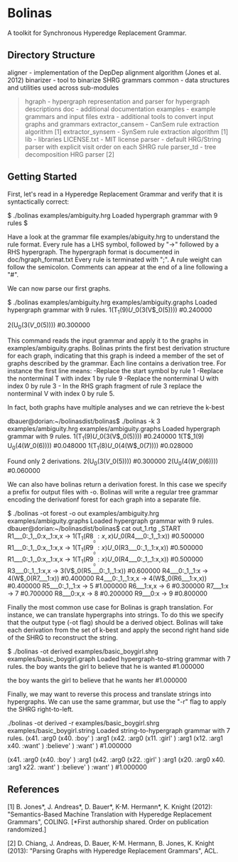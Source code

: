 Bolinas
=======

A toolkit for Synchronous Hyperedge Replacement Grammar.


Directory Structure
-------------------
aligner    - implementation of the DepDep alignment algorithm (Jones et al. 2012)
binarizer  - tool to binarize SHRG grammars
common     - data structures and utilities used across sub-modules
 > hgraph  - hypergraph representation and parser for hypergraph descriptions
doc        - additional documentation
examples   - example grammars and input files
extra      - additional tools to convert input graphs and grammars
extractor_cansem - CanSem rule extraction algorithm [1] 
extractor_synsem - SynSem rule extraction algorithm [1] 
lib         - libraries
LICENSE.txt - MIT license 
parser      - default HRG/String parser with explicit visit order on each SHRG rule
parser_td   - tree decomposition HRG parser [2] 


Getting Started
---------------

First, let's read in a Hyperedge Replacement Grammar and verify that it is 
syntactically correct:

$ ./bolinas examples/ambiguity.hrg
Loaded hypergraph grammar with 9 rules
$

Have a look at the grammar file examples/abiguity.hrg to understand the rule
format. Every rule has a LHS symbol, followed by "->" followed by a RHS 
hypergraph. The hypergraph format is documented in doc/hgraph_format.txt
Every rule is terminated with ";". A rule weight can follow the semicolon. 
Comments can appear at the end of a line following a "#". 

We can now parse our first graphs.

$ ./bolinas examples/ambiguity.hrg examples/ambiguity.graphs 
Loaded hypergraph grammar with 9 rules.
1(T$_1(9) U$_0(3(V$_0(5))))     #0.240000

2(U$_0(3(V$_0(5))))     #0.300000

This command reads the input grammar and apply it to the graphs in 
examples/ambiguity.graphs.
Bolinas prints the first best derivation structure for each graph, indicating
that this graph is indeed a member of the set of graphs described by the 
grammar.
Each line contains a derivation tree. For instance the first line means: 
-Replace the start symbol by rule 1
-Replace the nonterminal T with index 1 by rule 9
-Replace the nonterminal U with index 0 by rule 3
    - In the RHS graph fragment of rule 3 replace the nonterminal V 
      with index 0 by rule 5.

In fact, both graphs have multiple analyses and we can retrieve the k-best 

dbauer@dorian:~/bolinasdist/bolinas$ ./bolinas -k 3 examples/ambiguity.hrg examples/ambiguity.graphs 
Loaded hypergraph grammar with 9 rules.
1(T$_1(9) U$_0(3(V$_0(5))))     #0.240000
1(T$_1(9) U$_0(4(W$_0(6))))     #0.048000
1(T$_1(8) U$_0(4(W$_0(7))))     #0.028000

Found only 2 derivations.
2(U$_0(3(V$_0(5))))     #0.300000
2(U$_0(4(W$_0(6))))     #0.060000

We can also have bolinas return a derivation forest. In this case we specify 
a prefix for output files with -o. Bolinas will write a regular tree grammar encoding
the derivationf forest for each graph into a separate file. 

$ ./bolinas -ot forest -o out examples/ambiguity.hrg examples/ambiguity.graphs 
Loaded hypergraph grammar with 9 rules.
dbauer@dorian:~/bolinasdist/bolinas$ cat out_1.rtg 
_START
R1___0:_1,_0:x,_1:x,x -> 1(T$_1(R8___0:x,x) U$_0(R4___0:_1,_1:x))       #0.500000
R1___0:_1,_0:x,_1:x,x -> 1(T$_1(R9___0:x) U$_0(R3___0:_1,_1:x,x))       #0.500000
R1___0:_1,_0:x,_1:x,x -> 1(T$_1(R9___0:x) U$_0(R4___0:_1,_1:x,x))       #0.500000
R3___0:_1,_1:x,x -> 3(V$_0(R5___0:_1,_1:x))     #0.600000
R4___0:_1,_1:x -> 4(W$_0(R7___1:x))     #0.400000
R4___0:_1,_1:x,x -> 4(W$_0(R6___1:x,x)) #0.400000
R5___0:_1,_1:x -> 5     #1.000000
R6___1:x,x -> 6 #0.300000
R7___1:x -> 7   #0.700000
R8___0:x,x -> 8 #0.200000
R9___0:x -> 9   #0.800000

Finally the most common use case for Bolinas is graph translation. For instance, we
can translate hypergraphs into strings. To do this we specify that the output type
(-ot flag) should be a derived object. Bolinas will take each derivation from the 
set of k-best and apply the second right hand side of the SHRG to reconstruct the
string. 

$ ./bolinas -ot derived examples/basic_boygirl.shrg examples/basic_boygirl.graph 
Loaded hypergraph-to-string grammar with 7 rules.
the boy wants the girl to believe that he is wanted     #1.000000

the boy wants the girl to believe that he wants her     #1.000000

Finally, we may want to reverse this process and translate strings into hypergraphs.
We can use the same grammar, but use the "-r" flag to apply the SHRG right-to-left.

./bolinas -ot derived -r examples/basic_boygirl.shrg examples/basic_boygirl.string 
Loaded string-to-hypergraph grammar with 7 rules.
(x41. :arg0 (x40. :boy' ) :arg1 (x42. :arg0 (x11. :girl' ) :arg1 (x12. :arg1 x40. :want' ) :believe' ) :want' ) #1.000000

(x41. :arg0 (x40. :boy' ) :arg1 (x42. :arg0 (x22. :girl' ) :arg1 (x20. :arg0 x40. :arg1 x22. :want' ) :believe' ) :want' )      #1.000000

References
----------

[1] B. Jones*, J. Andreas*, D. Bauer*, K-M. Hermann*, K. Knight (2012): 
"Semantics-Based Machine Translation with Hyperedge Replacement Grammars", 
COLING. [*First authorship shared. Order on publication randomized.]

[2] D. Chiang, J. Andreas, D. Bauer, K-M. Hermann, B. Jones, K. Knight (2013):
"Parsing Graphs with Hyperedge Replacement Grammars", ACL.
